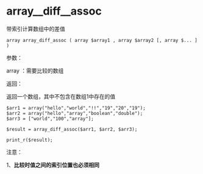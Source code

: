 # array\_\_diff\_\_assoc

带索引计算数组中的差值

```
array array_diff_assoc ( array $array1 , array $array2 [, array $... ] )
```

参数：

array ：需要比较的数组

返回：

返回一个数组，其中不包含在数组1中存在的值

```
$arr1 = array("hello","world","!!","19","20","19");
$arr2 = array("hello","array","boolean","double");
$arr3 = ["world","100","array"];

$result = array_diff_assoc($arr1, $arr2, $arr3);

print_r($result);
```

注意：

1、**比较时值之间的索引位置也必须相同**

